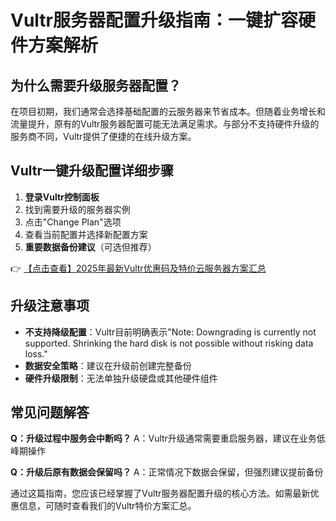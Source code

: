 # Vultr服务器配置升级指南：一键扩容硬件方案解析

## 为什么需要升级服务器配置？

在项目初期，我们通常会选择基础配置的云服务器来节省成本。但随着业务增长和流量提升，原有的Vultr服务器配置可能无法满足需求。与部分不支持硬件升级的服务商不同，Vultr提供了便捷的在线升级方案。

## Vultr一键升级配置详细步骤

1. **登录Vultr控制面板**
2. 找到需要升级的服务器实例
3. 点击"Change Plan"选项
4. 查看当前配置并选择新配置方案
5. **重要数据备份建议**（可选但推荐）

👉 [【点击查看】2025年最新Vultr优惠码及特价云服务器方案汇总](https://bit.ly/VuLtr)

## 升级注意事项

- **不支持降级配置**：Vultr目前明确表示"Note: Downgrading is currently not supported. Shrinking the hard disk is not possible without risking data loss."
- **数据安全策略**：建议在升级前创建完整备份
- **硬件升级限制**：无法单独升级硬盘或其他硬件组件

## 常见问题解答

**Q：升级过程中服务会中断吗？**
A：Vultr升级通常需要重启服务器，建议在业务低峰期操作

**Q：升级后原有数据会保留吗？**
A：正常情况下数据会保留，但强烈建议提前备份

通过这篇指南，您应该已经掌握了Vultr服务器配置升级的核心方法。如需最新优惠信息，可随时查看我们的Vultr特价方案汇总。